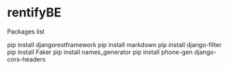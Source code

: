 # rentifyBE

Packages list

pip install djangorestframework
pip install markdown
pip install django-filter
pip install Faker
pip install names_generator
pip install phone-gen
django-cors-headers
